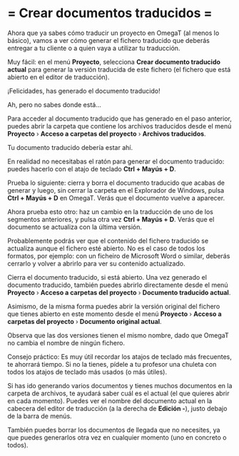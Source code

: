 # = Crear documentos traducidos =

Ahora que ya sabes cómo traducir un proyecto en OmegaT (al menos lo básico), vamos a ver cómo generar el fichero traducido que deberás entregar a tu cliente o a quien vaya a utilizar tu traducción.

Muy fácil: en el menú **Proyecto**, selecciona **Crear documento traducido actual** para generar la versión traducida de este fichero (el fichero que está abierto en el editor de traducción).

¡Felicidades, has generado el documento traducido!

Ah, pero no sabes donde está...

Para acceder al documento traducido que has generado en el paso anterior, puedes abrir la carpeta que contiene los archivos traducidos desde el menú **Proyecto** › **Acceso a carpetas del proyecto** › **Archivos traducidos**.

Tu documento traducido debería estar ahí.


En realidad no necesitabas el ratón para generar el documento traducido: puedes hacerlo con el atajo de teclado **Ctrl + Mayús + D**.

Prueba lo siguiente: cierra y borra el documento traducido que acabas de generar y luego, sin cerrar la carpeta en el Explorador de Windows, pulsa **Ctrl + Mayús + D** en OmegaT. Verás que el documento vuelve a aparecer.

Ahora prueba esto otro: haz un cambio en la traducción de uno de los segmentos anteriores, y pulsa otra vez **Ctrl + Mayús + D**. Verás que el documento se actualiza con la última versión.

Probablemente podrás ver que el contenido del fichero traducido se actualiza aunque el fichero esté abierto. No es el caso de todos los formatos, por ejemplo: con un ficheiro de Microsoft Word o similar, deberás cerrarlo y volver a abrirlo para ver su contenido actualizado.

Cierra el documento traducido, si está abierto. Una vez generado el documento traducido, también puedes abrirlo directamente desde el menú **Proyecto** › **Acceso a carpetas del proyecto** › **Documento traducido actual**.

Asimismo, de la misma forma puedes abrir la versión original del fichero que tienes abierto en este momento desde el menú **Proyecto** › **Acceso a carpetas del proyecto** › **Documento original actual**.

Observa que las dos versiones tienen el mismo nombre, dado que OmegaT no cambia el nombre de ningún fichero.



Consejo práctico: Es muy útil recordar los atajos de teclado más frecuentes, te ahorrará tiempo. Si no la tienes, pídele a tu profesor una chuleta con todos los atajos de teclado más usados (o más útiles).


Si has ido generando varios documentos y tienes muchos documentos en la carpeta de archivos, te ayudará saber cuál es el actual (el que quieres abrir en cada momento). Puedes ver el nombre del documento actual en la cabecera del editor de traducción (a la derecha de **Edición -**), justo debajo de la barra de menús.

También puedes borrar los documentos de llegada que no necesites, ya que puedes generarlos otra vez en cualquier momento (uno en concreto o todos).
